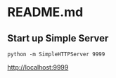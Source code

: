 # README.md

## Start up Simple Server
    python -m SimpleHTTPServer 9999

[http://localhost:9999](http://localhost:9999)